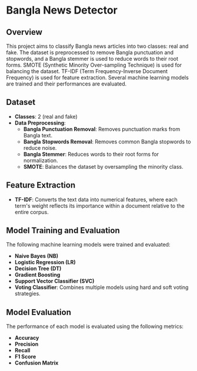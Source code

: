 # Bangla News Detector

## Overview
This project aims to classify Bangla news articles into two classes: real and fake. The dataset is preprocessed to remove Bangla punctuation and stopwords, and a Bangla stemmer is used to reduce words to their root forms. SMOTE (Synthetic Minority Over-sampling Technique) is used for balancing the dataset. TF-IDF (Term Frequency-Inverse Document Frequency) is used for feature extraction. Several machine learning models are trained and their performances are evaluated.

## Dataset
- **Classes**: 2 (real and fake)
- **Data Preprocessing**:
  - **Bangla Punctuation Removal**: Removes punctuation marks from Bangla text.
  - **Bangla Stopwords Removal**: Removes common Bangla stopwords to reduce noise.
  - **Bangla Stemmer**: Reduces words to their root forms for normalization.
  - **SMOTE**: Balances the dataset by oversampling the minority class.

## Feature Extraction
- **TF-IDF**: Converts the text data into numerical features, where each term's weight reflects its importance within a document relative to the entire corpus.

## Model Training and Evaluation
The following machine learning models were trained and evaluated:
- **Naive Bayes (NB)**
- **Logistic Regression (LR)**
- **Decision Tree (DT)**
- **Gradient Boosting**
- **Support Vector Classifier (SVC)**
- **Voting Classifier**: Combines multiple models using hard and soft voting strategies.

## Model Evaluation
The performance of each model is evaluated using the following metrics:
- **Accuracy**
- **Precision**
- **Recall**
- **F1 Score**
- **Confusion Matrix**
